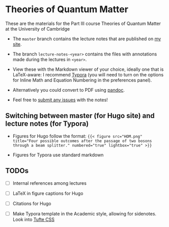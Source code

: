 # Theories of Quantum Matter

These are the materials for the Part III course Theories of Quantum Matter at the University of Cambridge

- The `master` branch contains the lecture notes that are published on [my site](https://auste.nl).

- The branch `lecture-notes-<year>` contains the files with annotations made during the lectures in `<year>`.

- View these with the Markdown viewer of your choice, ideally one that is LaTeX-aware: I recommend [Typora](https://typora.io) (you will need to turn on the options for Inline Math and Equation Numbering in the preferences panel).

- Alternatively you could convert to PDF using [pandoc](https://pandoc.org).

- Feel free to [submit any issues](https://github.com/AustenLamacraft/tqm/issues) with the notes!

## Switching between master (for Hugo site) and lecture notes (for Typora)

- Figures for Hugo follow the format: `{{< figure src="HOM.png" title="Four possible outcomes after the passage of two bosons through a beam splitter." numbered="true" lightbox="true" >}}`

- Figures for Typora use standard markdown

## TODOs

- [ ] Internal references among lectures

- [ ] LaTeX in figure captions for Hugo

- [ ] Citations for Hugo

- [ ] Make Typora template in the Academic style, allowing for sidenotes. Look into [Tufte CSS](https://edwardtufte.github.io/tufte-css/)
